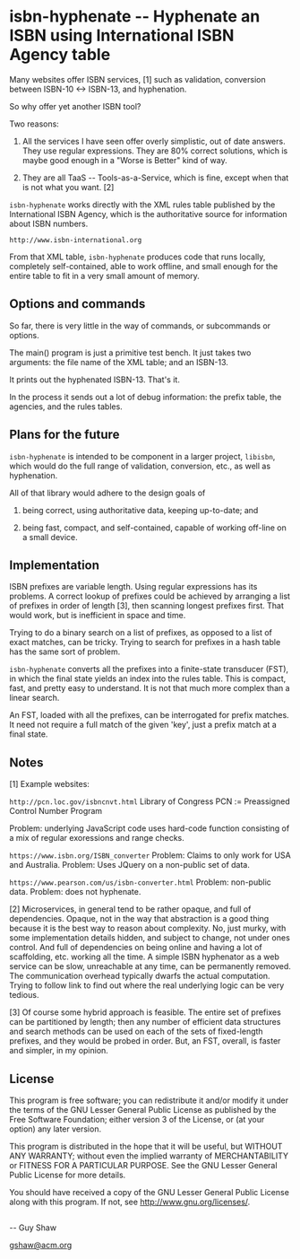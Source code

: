 # isbn-hyphenate -- Hyphenate an ISBN using International ISBN Agency table

Many websites offer ISBN services, [1]
such as validation, conversion between ISBN-10 <-> ISBN-13,
and hyphenation.

So why offer yet another ISBN tool?

Two reasons:

1. All the services I have seen offer overly simplistic,
out of date answers.  They use regular expressions.
They are 80% correct solutions, which is maybe good
enough in a "Worse is Better" kind of way.

2. They are all TaaS -- Tools-as-a-Service,
which is fine, except when that is not what you want. [2]

`isbn-hyphenate` works directly with the XML rules table
published by the International ISBN Agency,
which is the authoritative source for information about
ISBN numbers.

  `http://www.isbn-international.org`

From that XML table, `isbn-hyphenate` produces code
that runs locally, completely self-contained,
able to work offline, and small enough for the entire
table to fit in a very small amount of memory.

## Options and commands

So far, there is very little in the way of commands,
or subcommands or options.

The main() program is just a primitive test bench.
It just takes two arguments:
the file name of the XML table;
and an ISBN-13.

It prints out the hyphenated ISBN-13.
That's it.

In the process it sends out a lot of debug information:
the prefix table, the agencies, and the rules tables.

## Plans for the future

`isbn-hyphenate` is intended to be component in a larger
project, `libisbn`, which would do the full range of
validation, conversion, etc., as well as hyphenation.

All of that library would adhere to the design
goals of

  1) being correct, using authoritative data, keeping up-to-date; and

  2) being fast, compact, and self-contained, capable of working
off-line on a small device.

## Implementation

ISBN prefixes are variable length.
Using regular expressions has its problems.
A correct lookup of prefixes could be achieved
by arranging a list of prefixes in order of length [3],
then scanning longest prefixes first.
That would work, but is inefficient in space and time.

Trying to do a binary search on a list of prefixes,
as opposed to a list of exact matches, can be tricky.
Trying to search for prefixes in a hash table
has the same sort of problem.

`isbn-hyphenate` converts all the prefixes into
a finite-state transducer (FST), in which the final state
yields an index into the rules table.
This is compact, fast, and pretty easy to understand.
It is not that much more complex than a linear search.

An FST, loaded with all the prefixes, can be interrogated
for prefix matches.  It need not require a full match of the
given 'key', just a prefix match at a final state.


## Notes

[1]
Example websites:

  `http://pcn.loc.gov/isbncnvt.html`
  Library of Congress
  PCN := Preassigned Control Number Program

  Problem: underlying JavaScript code uses
  hard-code function consisting of a mix of
  regular exoressions and range checks.


  `https://www.isbn.org/ISBN_converter`
  Problem: Claims to only work for USA and Australia.
  Problem: Uses JQuery on a non-public set of data.


  `https://www.pearson.com/us/isbn-converter.html`
  Problem: non-public data.
  Problem: does not hyphenate.

[2]
Microservices, in general tend to be rather opaque,
and full of dependencies.
Opaque, not in the way that abstraction is a good thing
because it is the best way to reason about complexity.
No, just murky, with some implementation details hidden,
and subject to change, not under ones control.
And full of dependencies on being online and having a lot
of scaffolding, etc. working all the time.
A simple ISBN hyphenator as a web service can be slow,
unreachable at any time, can be permanently removed.
The communication overhead typically dwarfs the actual
computation.  Trying to follow link to find out where the
real underlying logic can be very tedious.


[3]
Of course some hybrid approach is feasible.
The entire set of prefixes can be partitioned by length;
then any number of efficient data structures and search methods
can be used on each of the sets of fixed-length prefixes,
and they would be probed in order.  But, an FST, overall,
is faster and simpler, in my opinion.

## License

This program is free software; you can redistribute it and/or modify
it under the terms of the GNU Lesser General Public License as
published by the Free Software Foundation; either version 3 of the
License, or (at your option) any later version.

This program is distributed in the hope that it will be useful,
but WITHOUT ANY WARRANTY; without even the implied warranty of
MERCHANTABILITY or FITNESS FOR A PARTICULAR PURPOSE.  See the GNU
Lesser General Public License for more details.

You should have received a copy of the GNU Lesser General Public License
along with this program.  If not, see <http://www.gnu.org/licenses/>.

##

-- Guy Shaw

   gshaw@acm.org

